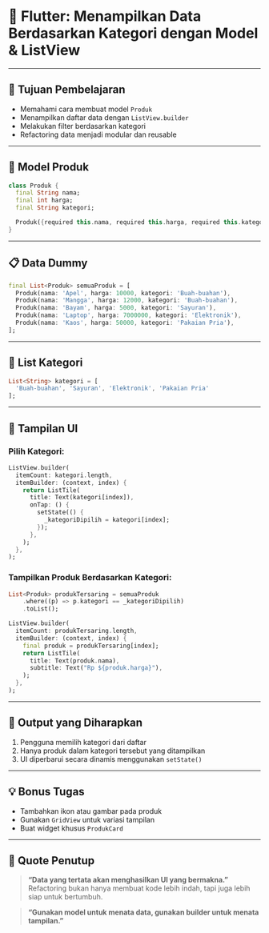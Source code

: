
# 📘 Flutter: Menampilkan Data Berdasarkan Kategori dengan Model & ListView

---

## 🎯 Tujuan Pembelajaran

- Memahami cara membuat model `Produk`
- Menampilkan daftar data dengan `ListView.builder`
- Melakukan filter berdasarkan kategori
- Refactoring data menjadi modular dan reusable

---

## 🧩 Model Produk

```dart
class Produk {
  final String nama;
  final int harga;
  final String kategori;

  Produk({required this.nama, required this.harga, required this.kategori});
}
```

---

## 📋 Data Dummy

```dart
final List<Produk> semuaProduk = [
  Produk(nama: 'Apel', harga: 10000, kategori: 'Buah-buahan'),
  Produk(nama: 'Mangga', harga: 12000, kategori: 'Buah-buahan'),
  Produk(nama: 'Bayam', harga: 5000, kategori: 'Sayuran'),
  Produk(nama: 'Laptop', harga: 7000000, kategori: 'Elektronik'),
  Produk(nama: 'Kaos', harga: 50000, kategori: 'Pakaian Pria'),
];
```

---

## 📂 List Kategori

```dart
List<String> kategori = [
  'Buah-buahan', 'Sayuran', 'Elektronik', 'Pakaian Pria'
];
```

---

## 🧭 Tampilan UI

### Pilih Kategori:

```dart
ListView.builder(
  itemCount: kategori.length,
  itemBuilder: (context, index) {
    return ListTile(
      title: Text(kategori[index]),
      onTap: () {
        setState(() {
          _kategoriDipilih = kategori[index];
        });
      },
    );
  },
);
```

### Tampilkan Produk Berdasarkan Kategori:

```dart
List<Produk> produkTersaring = semuaProduk
    .where((p) => p.kategori == _kategoriDipilih)
    .toList();

ListView.builder(
  itemCount: produkTersaring.length,
  itemBuilder: (context, index) {
    final produk = produkTersaring[index];
    return ListTile(
      title: Text(produk.nama),
      subtitle: Text("Rp ${produk.harga}"),
    );
  },
);
```

---

## 🔄 Output yang Diharapkan

1. Pengguna memilih kategori dari daftar
2. Hanya produk dalam kategori tersebut yang ditampilkan
3. UI diperbarui secara dinamis menggunakan `setState()`

---

## 💡 Bonus Tugas

- Tambahkan ikon atau gambar pada produk
- Gunakan `GridView` untuk variasi tampilan
- Buat widget khusus `ProdukCard`

---

## 🔖 Quote Penutup

> **“Data yang tertata akan menghasilkan UI yang bermakna.”**  
> Refactoring bukan hanya membuat kode lebih indah, tapi juga lebih siap untuk bertumbuh.

> **“Gunakan model untuk menata data, gunakan builder untuk menata tampilan.”**
